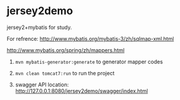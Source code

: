 # jersey2demo
jersey2+mybatis for study.

For refrence: 
http://www.mybatis.org/mybatis-3/zh/sqlmap-xml.html

http://www.mybatis.org/spring/zh/mappers.html

1. `mvn mybatis-generator:generate` to generator mapper codes

2. `mvn clean tomcat7:run` to run the project

3. swagger API location:
http://127.0.0.1:8080/jersey2demo/swagger/index.html
